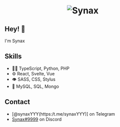 <h1 align="center">
  <img src="https://github.com/SynaxHelper/SynaxHelper/blob/main/standard.gif" alt="Synax" />
</h1>

## Hey! 👋
I'm Synax

## Skills
- 👨‍💻 TypeScript, Python, PHP
- ⚙️ React, Svelte, Vue
- 👁️ SASS, CSS, Stylus
- 💽 MySQL, SQL, Mongo

## Contact
- [@synaxYYY(https:/t.me/synaxYYY)] on Telegram
- [Synax#9999](./) on Discord

